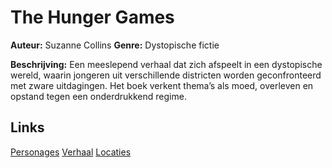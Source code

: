 # The Hunger Games

**Auteur:** Suzanne Collins
**Genre:** Dystopische fictie

**Beschrijving:**
Een meeslepend verhaal dat zich afspeelt in een dystopische wereld, waarin jongeren uit verschillende districten worden geconfronteerd met zware uitdagingen. Het boek verkent thema’s als moed, overleven en opstand tegen een onderdrukkend regime.

## Links
[Personages](persongas.md)
[Verhaal](verhaal.md)
[Locaties](locaties.md)

